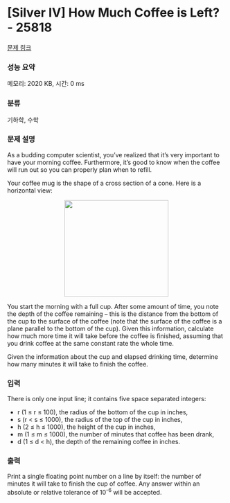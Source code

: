 # [Silver IV] How Much Coffee is Left? - 25818 

[문제 링크](https://www.acmicpc.net/problem/25818) 

### 성능 요약

메모리: 2020 KB, 시간: 0 ms

### 분류

기하학, 수학

### 문제 설명

<p>As a budding computer scientist, you’ve realized that it’s very important to have your morning coffee. Furthermore, it’s good to know when the coffee will run out so you can properly plan when to refill.</p>

<p>Your coffee mug is the shape of a cross section of a cone. Here is a horizontal view:</p>

<p style="text-align: center;"><img alt="" src="https://upload.acmicpc.net/8cced1c5-892a-4a23-ad6c-2e66ef09baf3/-/preview/" style="width: 240px; height: 223px;"></p>

<p>You start the morning with a full cup. After some amount of time, you note the depth of the coffee remaining – this is the distance from the bottom of the cup to the surface of the coffee (note that the surface of the coffee is a plane parallel to the bottom of the cup). Given this information, calculate how much more time it will take before the coffee is finished, assuming that you drink coffee at the same constant rate the whole time.</p>

<p>Given the information about the cup and elapsed drinking time, determine how many minutes it will take to finish the coffee.</p>

### 입력 

 <p>There is only one input line; it contains five space separated integers:</p>

<ul>
	<li>r (1 ≤ r ≤ 100), the radius of the bottom of the cup in inches,</li>
	<li>s (r < s ≤ 1000), the radius of the top of the cup in inches,</li>
	<li>h (2 ≤ h ≤ 1000), the height of the cup in inches,</li>
	<li>m (1 ≤ m ≤ 1000), the number of minutes that coffee has been drank,</li>
	<li>d (1 ≤ d < h), the depth of the remaining coffee in inches.</li>
</ul>

### 출력 

 <p>Print a single floating point number on a line by itself: the number of minutes it will take to finish the cup of coffee. Any answer within an absolute or relative tolerance of 10<sup>-6</sup> will be accepted.</p>

